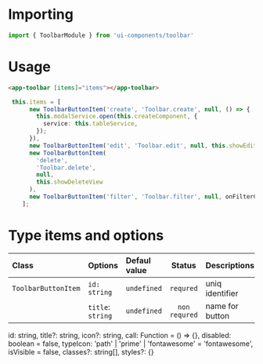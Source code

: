 # Importing 

```typescript
import { ToolbarModule } from 'ui-components/toolbar'
```

# Usage

```html
<app-toolbar [items]="items"></app-toolbar>
```

```typescript
 this.items = [
      new ToolbarButtonItem('create', 'Toolbar.create', null, () => {
        this.modalService.open(this.createComponent, {
          service: this.tableService,
        });
      }),
      new ToolbarButtonItem('edit', 'Toolbar.edit', null, this.showEditView),
      new ToolbarButtonItem(
        'delete',
        'Toolbar.delete',
        null,
        this.showDeleteView
      ),
      new ToolbarButtonItem('filter', 'Toolbar.filter', null, onFilterClick),
    ];
```

# Type items and options

|Class              |Options            |Defaul value   |Status         |Descriptions   |
|:---               |:---               |:---           |:---:          |:---           |
|`ToolbarButtonItem`|`id: string`       |`undefined`    |`requred`      |uniq identifier|
|                   |`title`: `string`  |`undefined`    |`non requred`  |name for button|


 id: string,
        title?: string,
        icon?: string,
        call: Function = () => {},
        disabled: boolean = false,
        typeIcon: 'path' | 'prime' | 'fontawesome' = 'fontawesome',
        isVisible = false,
        classes?: string[],
        styles?: {}





